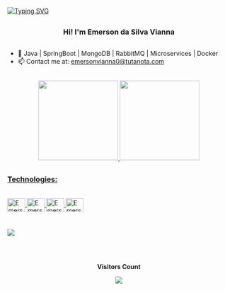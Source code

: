[![Typing SVG](https://readme-typing-svg.herokuapp.com/?color=00bfbf&size=35&center=true&vCenter=true&width=1000&lines=Welcome+to+my+profile)](https://git.io/typing-svg)
## <h3 align="center">Hi! I'm Emerson da Silva Vianna</h3>
##

- 🌱  Java | SpringBoot | MongoDB | RabbitMQ | Microservices | Docker
- 📫  Contact me at: emersonvianna0@tutanota.com

##

<div align="center">
  <a href="https://github.com/Dragoshotter14">
  <img height="180em" src="https://github-readme-stats.vercel.app/api?username=Dragoshotter14&show_icons=true&theme=dark&include_all_commits=true&count_private=true"/>
   <img height="180em" src="https://github-readme-stats.vercel.app/api/top-langs/?username=Dragoshotter14&layout=compact&langs_count=7&theme=dark"/>
</div>

## <h3>Technologies:</h3>

<div style="display: inline_block"><br>
   <img align="center" alt="Emerson-Java" height="30" width="40" src="https://cdn-icons-png.flaticon.com/512/226/226777.png">
   <img align="center" alt="Emerson-Docker" height="30" width="40" src="https://cdn.jsdelivr.net/gh/devicons/devicon/icons/docker/docker-plain.svg">
   <img align="center" alt="Emerson-Spring" height="30" width="40" src="https://cdn.jsdelivr.net/gh/devicons/devicon/icons/spring/spring-original.svg">
   <img align="center" alt="Emerson-Spring" height="30" width="40" src="https://cdn.jsdelivr.net/gh/devicons/devicon/icons/apachekafka/apachekafka-original.svg">
</div>
  
#
 <div>
   </a>
   <a href="https://www.linkedin.com/in/emerson-silva-vianna/" target="_blank"><img src="https://img.shields.io/badge/-LinkedIn-%230077B5?style=for-the-badge&logo=linkedin&logoColor=white" target="_blank"></a>
</div>

##

<div align="center">
<br><p align="centre"><b>Visitors Count</b></p>  
<p align="center"><img align="center" src="https://profile-counter.glitch.me/{Dragoshotter14}/count.svg" /></p> 
<br></div>

    
